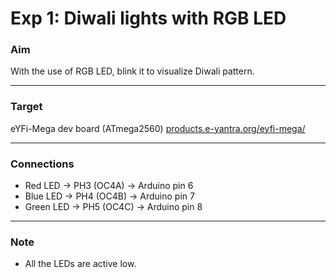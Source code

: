# Exp 1: Diwali lights with RGB LED

### Aim

With the use of RGB LED, blink it to visualize Diwali pattern.

---

### Target

eYFi-Mega dev board (ATmega2560) [products.e-yantra.org/eyfi-mega/](products.e-yantra.org/eyfi-mega/)

---

### Connections

- Red LED	   ->	PH3 (OC4A)	->	Arduino pin 6
- Blue LED	  ->    PH4 (OC4B)	->	Arduino pin 7
- Green LED   ->    PH5 (OC4C)	->	Arduino pin 8

---

### Note

- All the LEDs are active low.